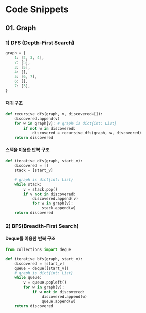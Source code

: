 # Code Snippets



## 01. Graph

### 1) DFS (Depth-First Search)

```python
graph = {
    1: [2, 3, 4],
    2: [5], 
    3: [5],
    4: [],
    5: [6, 7],
    6: [],
    7: [3],
}
```



#### 재귀 구조

```python
def recursive_dfs(graph, v, discovered=[]):
    discovered.append(v)
    for w in graph[v]: # graph is dict{int: List}
        if not w in discovered:
            discovered = recursive_dfs(graph, w, discovered)
    return discovered
```



#### 스택을 이용한 반복 구조

```python
def iterative_dfs(graph, start_v):
    discovered = []
    stack = [start_v]
    
    # graph is dict{int: List}
    while stack:
        v = stack.pop()
        if v not in discovered:
            discovered.append(v)
            for w in graph[v]:
                stack.append(w)
    return discovered
```



### 2) BFS(Breadth-First Search)

#### Deque를 이용한 반복 구조

```python
from collections import deque

def iterative_bfs(graph, start_v):
    discovered = [start_v]
    queue = deque([start_v])
    # graph is dict{int: List}
    while queue:
        v = queue.popleft()
        for w in graph[v]:
            if w not in discovered:
                discovered.append(w)
                queue.append(w)
    return discovered
```



